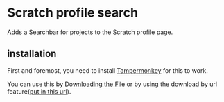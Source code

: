 # Scratch profile search
Adds a Searchbar for projects to the Scratch profile page.

## installation
First and foremost, you need to install [Tampermonkey](https://www.tampermonkey.net/) for this to work.

You can use this by [Downloading the File](https://github.com/Steve0Greatness/Search-projects-on-Scratch-Profile/blob/main/README.md) or by using the download by url feature([put in this url](https://github.com/Steve0Greatness/Search-projects-on-Scratch-Profile/raw/main/Search%20projects%20on%20Scratch%20Profile.user.js)).

